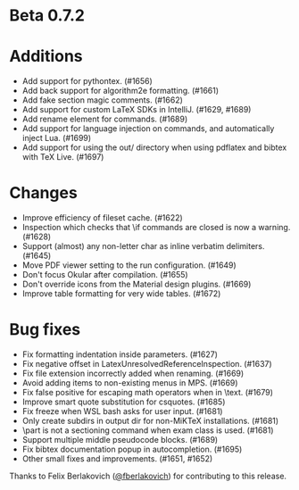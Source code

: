 # Beta 0.7.2

# Additions
* Add support for pythontex. (#1656)
* Add back support for algorithm2e formatting. (#1661)
* Add fake section magic comments. (#1662)
* Add support for custom LaTeX SDKs in IntelliJ. (#1629, #1689)
* Add rename element for commands. (#1689)
* Add support for language injection on commands, and automatically inject Lua. (#1699)
* Add support for using the out/ directory when using pdflatex and bibtex with TeX Live. (#1697)

# Changes
* Improve efficiency of fileset cache. (#1622)
* Inspection which checks that \if commands are closed is now a warning. (#1628)
* Support (almost) any non-letter char as inline verbatim delimiters. (#1645)
* Move PDF viewer setting to the run configuration. (#1649)
* Don't focus Okular after compilation. (#1655)
* Don't override icons from the Material design plugins. (#1669)
* Improve table formatting for very wide tables. (#1672)

# Bug fixes
* Fix formatting indentation inside parameters. (#1627)
* Fix negative offset in LatexUnresolvedReferenceInspection. (#1637)
* Fix file extension incorrectly added when renaming. (#1669)
* Avoid adding items to non-existing menus in MPS. (#1669)
* Fix false positive for escaping math operators when in \text. (#1679)
* Improve smart quote substitution for csquotes. (#1685)
* Fix freeze when WSL bash asks for user input. (#1681)
* Only create subdirs in output dir for non-MiKTeX installations. (#1681)
* \part is not a sectioning command when exam class is used. (#1681)
* Support multiple middle pseudocode blocks. (#1689)
* Fix bibtex documentation popup in autocompletion. (#1695)
* Other small fixes and improvements. (#1651, #1652)

Thanks to Felix Berlakovich ([@fberlakovich](https://github.com/fberlakovich)) for contributing to this release.
